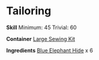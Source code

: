 <!-- TITLE: Blue Elephant Hide Shinguards -->
<!-- SUBTITLE: Made of durable elephant hide -->

# Tailoring
**Skill**
Minimum: 45
Trivial: 60

**Container**
[Large Sewing Kit](large-sewing-kit)

**Ingredients**
[Blue Elephant Hide](blue-elephant-hide) x 6